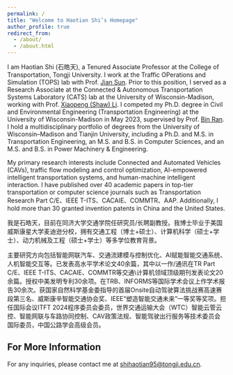 ```yaml
---
permalink: /
title: "Welcome to Haotian Shi’s Homepage"
author_profile: true
redirect_from: 
  - /about/
  - /about.html
---
```


I am Haotian Shi (石皓天), a Tenured Associate Professor at the College of Transportation, Tongji University. I work at the Traffic OPerations and Simulation (TOPS) lab with Prof. [Jian Sun](https://scholar.google.com/citations?user=dXaFOeYAAAAJ&hl=zh-CN). Prior to this position, I served as a Research Associate at the Connected & Autonomous Transportation Systems Laboratory (CATS) lab at the University of Wisconsin-Madison, working with Prof. [Xiaopeng (Shaw) Li](https://catslab.engr.wisc.edu/staff/xiaopengli/). I competed my Ph.D. degree in Civil and Environmental Engineering (Transportation Engineering) at the University of Wisconsin-Madison in May 2023, supervised by Prof. [Bin Ran](https://engineering.wisc.edu/directory/profile/bin-ran/). I hold a multidisciplinary portfolio of degrees from the University of Wisconsin–Madison and Tianjin University, including a Ph.D. and M.S. in Transportation Engineering, an M.S. and B.S. in Computer Sciences, and an M.S. and B.S. in Power Machinery & Engineering. 

My primary research interests include Connected and Automated Vehicles (CAVs), traffic flow modeling and control optimization, AI-empowered intelligent transportation systems, and human-machine intelligent interaction. I have published over 40 academic papers in top-tier transportation or computer science journals such as Transportation Research Part C/E、IEEE T-ITS、CACAIE、COMMTR、AAP. Additionally, I hold more than 30 granted invention patents in China and the United States.

我是石皓天，目前在同济大学交通学院任研究员/长聘副教授。我博士毕业于美国威斯康星大学麦迪逊分校，拥有交通工程（博士+硕士）、计算机科学（硕士+学士）、动力机械及工程（硕士+学士）等多学位教育背景。

主要研究方向包括智能网联汽车、交通流建模与控制优化、AI赋能智能交通系统、人机智能交互等。已发表高水平学术论文40余篇，其中以一作/通讯在TR Part C/E、IEEE T-ITS、CACAIE、COMMTR等交通\计算机领域顶级期刊发表论文20余篇。授权中美发明专利30余项。在TRB、INFORMS等国际学术会议上作学术报告30余次。获国家自然科学基金委指导的首届Onsite自动驾驶算法挑战赛高速赛段第三名、威斯康辛智能交通协会奖、IEEE“塑造智能交通未来”一等奖等奖项。担任国际会议ITFT 2024程序委员会委员，世界交通运输大会（WTC）智能云管云控、智能网联与车路协同控制、CAV政策法规、智能驾驶出行服务等技术委员会国际委员，中国公路学会高级会员。

For More Information
------
For any inquiries, please contact me at shihaotian95@tongji.edu.cn.
